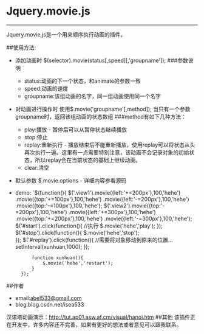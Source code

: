 # Jquery.movie.js
* * *
Jquery.movie.js是一个用来顺序执行动画的插件。

##使用方法:
* 添加动画时
    $(selector).movie(status[,speed][,'groupname']);
    ###参数说明
    - status:动画的下一个状态，和animate的参数一致
    - speed:动画的速度
    - groupname:该组动画的名字，同一组动画使用同一个名字

* 对动画进行操作时
    使用$.movie('groupname'[,method]);
    当只有一个参数groupname时，返回该组动画的状态数组
    ###method有如下几种方法：
    - play:播放 - 暂停后可以从暂停状态继续播放
    - stop:停止
    - replay:重新执行 - 播放结束后不能重新播放，使用replay可以将状态从头再次执行一遍。这里有一点需要特别注意，该动画不会记录对象的初始状态，所以replay会在当前状态的基础上继续动画。
    - clear:清空

* 默认参数
    $.movie.options - 详细内容参看源码

* demo:
        `$(function(){
            $('.view1').movie({left:'+=200px'},100,'hehe')
                .movie({top:'+=100px'},100,'hehe')
                .movie({left:'-=200px'},100,'hehe')
                .movie({top:'-=100px'},100,'hehe');
            $('.view2').movie({top:'-=200px'},100,'hehe')
                .movie({left:'+=300px'},100,'hehe')
                .movie({top:'+=200px'},100,'hehe')
                .movie({left:'-=300px'},100,'hehe');
            $('#start').click(function(){
            //执行
                $.movie('hehe','play');
            });
            $('#stop').click(function(){
                $.movie('hehe','stop');    
            });
            $('#replay').click(function(){
                //需要将对象移动到原来的位置...
                setInterval(xunhuan,1000);
            });

            function xunhuan(){
                $.movie('hehe','restart');    
            }
        });`

##作者
* email:abel533@gmail.com
* blog:blog.csdn.net/isea533

汉诺塔动画演示：http://tut.ap01.asw.af.cm/visual/hanoi.htm
##其他
该插件正在开发中，许多内容还不完善，如果有更好的想法或者意见可以跟我联系。
